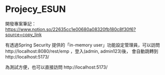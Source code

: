# Projecy_ESUN
開發專案筆記：https://www.notion.so/22635cc1e00680a08320fb180c8f30f6?source=copy_link

有透過Spring Security 提供的「in-memory user」功能設定管理員，可以訪問
http://localhost:8080/rest/emp
，登入(admin, admin123)後，
會自動跳轉到http://localhost:5173/

為測試方便，也可以直接訪問
http://localhost:5173/
